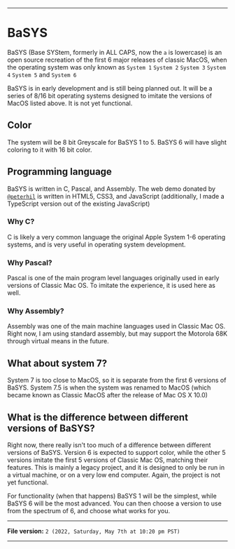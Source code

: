   
***

# BaSYS

BaSYS (Base SYStem, formerly in ALL CAPS, now the `a` is lowercase) is an open source recreation of the first 6 major releases of classic MacOS, when the operating system was only known as `System 1` `System 2` `System 3` `System 4` `System 5` and `System 6`

BaSYS is in early development and is still being planned out. It will be a series of 8/16 bit operating systems designed to imitate the versions of MacOS listed above. It is not yet functional.

## Color

The system will be 8 bit Greyscale for BaSYS 1 to 5. BaSYS 6 will have slight coloring to it with 16 bit color.

## Programming language

<!-- Obsolete notes

The programming languages to be used on BASYS are currently being decided. I am currently choosing between one or more of the following:

`C` `Assembly` `FORTRAN` `ALGOL` `BASIC` `COBOL`

It isn't much of a decision yet.

!-->

BaSYS is written in C, Pascal, and Assembly. The web demo donated by [`@peterhil`](https://github.com/peterhil/) is written in HTML5, CSS3, and JavaScript (additionally, I made a TypeScript version out of the existing JavaScript)

### Why C?

C is likely a very common language the original Apple System 1-6 operating systems, and is very useful in operating system development.

### Why Pascal?

Pascal is one of the main program level languages originally used in early versions of Classic Mac OS. To imitate the experience, it is used here as well.

### Why Assembly?

Assembly was one of the main machine languages used in Classic Mac OS. Right now, I am using standard assembly, but may support the Motorola 68K through virtual means in the future.

## What about system 7?

System 7 is too close to MacOS, so it is separate from the first 6 versions of BaSYS. System 7.5 is when the system was renamed to MacOS (which became known as Classic MacOS after the release of Mac OS X 10.0)

## What is the difference between different versions of BaSYS?

Right now, there really isn't too much of a difference between different versions of BaSYS. Version 6 is expected to support color, while the other 5 versions imitate the first 5 versions of Classic Mac OS, matching their features. This is mainly a legacy project, and it is designed to only be run in a virtual machine, or on a very low end computer. Again, the project is not yet functional.

For functionality (when that happens) BaSYS 1 will be the simplest, while BaSYS 6 will be the most advanced. You can then choose a version to use from the spectrum of 6, and choose what works for you.

***

**File version:** `2 (2022, Saturday, May 7th at 10:20 pm PST)`

***
